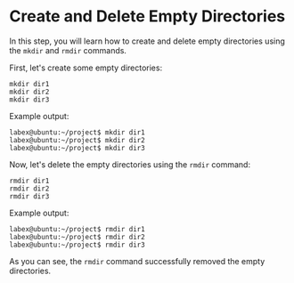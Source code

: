 # Create and Delete Empty Directories

In this step, you will learn how to create and delete empty directories using the `mkdir` and `rmdir` commands.

First, let's create some empty directories:

```
mkdir dir1
mkdir dir2
mkdir dir3
```

Example output:

```
labex@ubuntu:~/project$ mkdir dir1
labex@ubuntu:~/project$ mkdir dir2
labex@ubuntu:~/project$ mkdir dir3
```

Now, let's delete the empty directories using the `rmdir` command:

```
rmdir dir1
rmdir dir2
rmdir dir3
```

Example output:

```
labex@ubuntu:~/project$ rmdir dir1
labex@ubuntu:~/project$ rmdir dir2
labex@ubuntu:~/project$ rmdir dir3
```

As you can see, the `rmdir` command successfully removed the empty directories.
